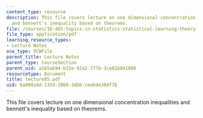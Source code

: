 ```yaml
---
content_type: resource
description: This file covers lecture on one dimensional concentration inequalities
  and bennett's inequality based on theorems.
file: /courses/18-465-topics-in-statistics-statistical-learning-theory-spring-2007/ba808a4d135d28603dbbceebde304f78_lecture05.pdf
file_type: application/pdf
learning_resource_types:
- Lecture Notes
ocw_type: OCWFile
parent_title: Lecture Notes
parent_type: CourseSection
parent_uid: a1b5ab94-b32e-92a2-777b-3ce81b841896
resourcetype: Document
title: lecture05.pdf
uid: ba808a4d-135d-2860-3dbb-ceebde304f78
---
```

This file covers lecture on one dimensional concentration inequalities and bennett's inequality based on theorems.

